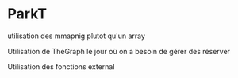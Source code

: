 # ParkT
utilisation des mmapnig plutot qu'un array

Utilisation de TheGraph le jour où on a besoin de gérer des réserver

Utilisation des fonctions external